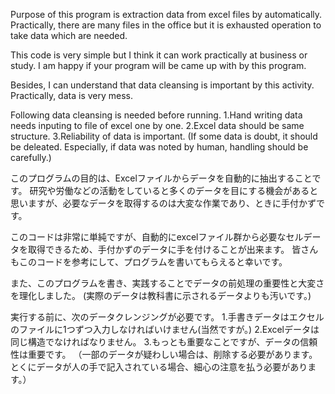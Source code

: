 Purpose of this program is extraction data from excel files by automatically. 
Practically, there are many files in the office but it is exhausted operation to take data which are needed.

This code is very simple but I think it can work practically at business or study.
I am happy if your program will be came up with by this program.

Besides, I can understand that data cleansing is important by this activity.
Practically, data is very mess. 

Following data cleansing is needed before running.
1.Hand writing data needs inputing to file of excel one by one.
2.Excel data should be same structure.
3.Reliability of data is important.
(If some data is doubt, it should be deleated. Especially, if data was noted by human, handling should be carefully.)

このプログラムの目的は、Excelファイルからデータを自動的に抽出することです。
研究や労働などの活動をしていると多くのデータを目にする機会があると思いますが、必要なデータを取得するのは大変な作業であり、ときに手付かずです。

このコードは非常に単純ですが、自動的にexcelファイル群から必要なセルデータを取得できるため、手付かずのデータに手を付けることが出来ます。
皆さんもこのコードを参考にして、プログラムを書いてもらえると幸いです。

また、このプログラムを書き、実践することでデータの前処理の重要性と大変さを理化しました。
(実際のデータは教科書に示されるデータよりも汚いです。)

実行する前に、次のデータクレンジングが必要です。
1.手書きデータはエクセルのファイルに1つずつ入力しなければいけません(当然ですが。)
2.Excelデータは同じ構造でなければなりません。
3.もっとも重要なことですが、データの信頼性は重要です。
（一部のデータが疑わしい場合は、削除する必要があります。とくにデータが人の手で記入されている場合、細心の注意を払う必要があります。）
